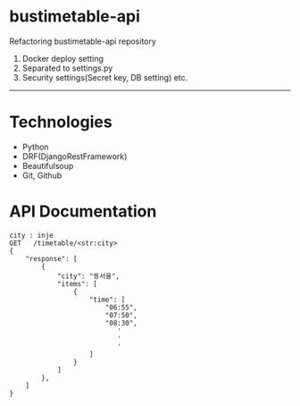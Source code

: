 # bustimetable-api
Refactoring bustimetable-api repository
1. Docker deploy setting
2. Separated to settings.py
3. Security settings(Secret key, DB setting) 
etc.
----------------------------------------------

# Technologies

* Python
* DRF(DjangoRestFramework)
* Beautifulsoup
* Git, Github

# API Documentation

```
city : inje
GET   /timetable/<str:city>
{
    "response": [
        {
            "city": "동서울",
            "items": [
                {
                    "time": [
                        "06:55",
                        "07:50",
                        "08:30",
                           '
                           '
                           ' 
                    ]
                }
            ]
        },
    ]
}
```
